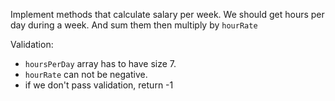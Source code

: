 Implement methods that calculate salary per week. We should get hours per day during a week. And sum them then multiply by `hourRate`

Validation: 

* `hoursPerDay` array has to have size 7.
* `hourRate` can not be negative.
* if we don't pass validation, return -1